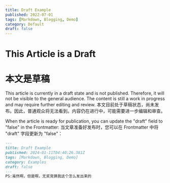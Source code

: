 ```yaml
---
title: Draft Example
published: 2022-07-01
tags: [Markdown, Blogging, Demo]
category: Default
draft: false
---
```


# This Article is a Draft
# 本文是草稿

This article is currently in a draft state and is not published. Therefore, it will not be visible to the general audience. The content is still a work in progress and may require further editing and review.
本文目前处于草稿状态，尚未发布。因此，普通观众将无法看到。内容仍在进行中，可能需要进一步编辑和审查。

When the article is ready for publication, you can update the "draft" field to "false" in the Frontmatter:
当文章准备好发布时，您可以在 Frontmatter 中将 "draft" 字段更新为 "false"：

```markdown
---
title: Draft Example
published: 2024-01-11T04:40:26.381Z
tags: [Markdown, Blogging, Demo]
category: Examples
draft: false
---
PS:虽然啊，但是啊，无奖竞猜我这个怎么发出来的
